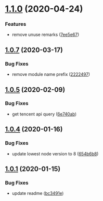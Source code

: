 # [1.1.0](https://github.com/serverless-plus/tencent-serverless-http/compare/v1.0.7...v1.1.0) (2020-04-24)


### Features

* remove unuse remarks ([7ee5e67](https://github.com/serverless-plus/tencent-serverless-http/commit/7ee5e67))

## [1.0.7](https://github.com/serverless-plus/tencent-serverless-http/compare/v1.0.6...v1.0.7) (2020-03-17)


### Bug Fixes

* remove module name prefix ([2222497](https://github.com/serverless-plus/tencent-serverless-http/commit/22224979dc4f40a775cc724aa0111013f61c5a7a))

## [1.0.5](https://github.com/serverless-plus/tencent-serverless-http/compare/v1.0.4...v1.0.5) (2020-02-09)


### Bug Fixes

* get tencent api query ([6e740ab](https://github.com/serverless-plus/tencent-serverless-http/commit/6e740ab))

## [1.0.4](https://github.com/serverless-plus/tencent-serverless-http/compare/v1.0.3...v1.0.4) (2020-01-16)


### Bug Fixes

* update lowest node version to 8 ([654b6b8](https://github.com/serverless-plus/tencent-serverless-http/commit/654b6b8))

## [1.0.1](https://github.com/serverless-plus/tencent-serverless-http/compare/v1.0.0...v1.0.1) (2020-01-15)


### Bug Fixes

* update readme ([bc3491e](https://github.com/serverless-plus/tencent-serverless-http/commit/bc3491e))
